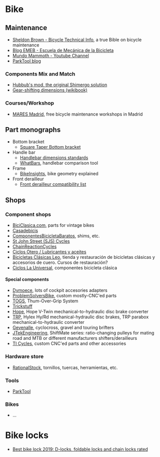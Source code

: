 # Bike

## Maintenance
- [Sheldon Brown - Bicycle Technical Info](https://www.sheldonbrown.com/), a true Bible on bicycle maintenance
- [Blog EMEB - Escuela de Mecánica de la Bicicleta](https://www.emeb.es/blog/)
- [Mundo Mammoth - Youtube Channel](https://www.youtube.com/channel/UC0eYrD6sRoLBvq_c4Jri-0A)
- [ParkTool blog](https://www.parktool.com/blog/repair-help)

### Components Mix and Match
- [Hubbub's mod, the original Shimergo solution](https://artispin.wordpress.com/hubbubs-original-shimergo-solution/)
- [Gear-shifting dimensions (wikibook)](https://en.wikibooks.org/wiki/Bicycles/Maintenance_and_Repair/Gear-changing_Dimensions)

### Courses/Workshop
- [MARES Madrid](https://maresmadrid.es/agenda/), free bicycle maintenance workshops in Madrid

## Part monographs
- Bottom bracket
  - [Square Taper Bottom bracket](https://www.firstcomponents.com/square-taper-bottom-bracket/)
- Handle bar
  - [Handlebar dimensions standards](https://bike.bikegremlin.com/3784/bicycle-handlebar-dimension-standards/)
  - [WhatBars](http://whatbars.com/), handlebar comparison tool
- Frame
  - [BikeInsights](https://bikeinsights.com/), bike geometry explained
- Front derailleur
  - [Front derailleur compatibility list](https://bike.bikegremlin.com/1297/bicycle-front-derailleur-compatibility/)

## Shops
### Component shops
- [BiciClasica.com](https://www.biciclasica.com), parts for vintage bikes
- [Casadebicis](http://casadebicis.com/)
- [ComponentesBicicletaBaratos](https://componentesbicicletabaratos.es/potencias/830-adaptador-1-18-a-1-.html), shims, etc.
- [St John Street (SJS) Cycles](https://www.sjscycles.co.uk)
- [ChainReactionCycles](https://www.chainreactioncycles.com)
- [Ciclos Otero / Lubricantes y aceites](https://oterociclos.com/epages/8a2d0e22-70db-4b0a-b045-43683bb6e8b1.sf/es_ES/?ObjectPath=/Shops/8a2d0e22-70db-4b0a-b045-43683bb6e8b1/Categories/Accesorios/Lubricantes)
- [Bicicletas Clásicas Leo](http://bicicletasclasicasleo.com), tienda y restauración de bicicletas clásicas y accesorios de cuero. Cursos de restauración?
- [Ciclos La Universal](https://cicloslauniversal.com/), componentes bicicleta clásica

#### Special components
- [Dymoece](https://www.dymoece.com/), lots of cockpit accesories adapters
- [ProblemSolversBike](https://problemsolversbike.com), custom mostly-CNC'ed parts
- [TOGS](https://togs.com), Thum-Over-Grip System
- [Trickstuff](https://trickstuff.de/)
- [Hope](https://www.hopetech.com), Hope V-Twin mechanical-to-hydraulic disc brake converter
- [TRP](https://trpcycling.com/), Hylex Hy/Rd mechanical-hydraulic disc brakes, TRP parabox mechanical-to-hydraulic converter
- [Gevenalle](https://www.gevenalle.com), cyclocross, gravel and touring brifters
- [JTekEngineering](http://www.jtekengineering.com), ShiftMate series: ratio-changing pulleys for mating road and MTB or different manufacturers shifters/derailleurs
- [TI Cycles](https://www.ticycles.com/), custom CNC'ed parts and other accessories

### Hardware store
- [RationalStock](https://www.rationalstock.es/), tornillos, tuercas, herramientas, etc.

### Tools
- [ParkTool](https://www.parktool.com/)

### Bikes
- ...



# Bike locks
- [Best bike lock 2019: D-locks, foldable locks and chain locks rated](https://www.bikeradar.com/advice/buyers-guides/best-bike-lock/)

